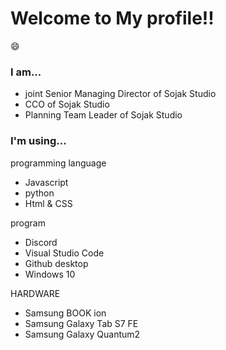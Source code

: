 # Welcome to My profile!!
😄
### I am...
- joint Senior Managing Director of Sojak Studio
- CCO of Sojak Studio
- Planning Team Leader of Sojak Studio

### I'm using...
programming language
- Javascript
- python
- Html & CSS

program
- Discord
- Visual Studio Code
- Github desktop
- Windows 10

HARDWARE
- Samsung BOOK ion
- Samsung Galaxy Tab S7 FE
- Samsung Galaxy Quantum2
